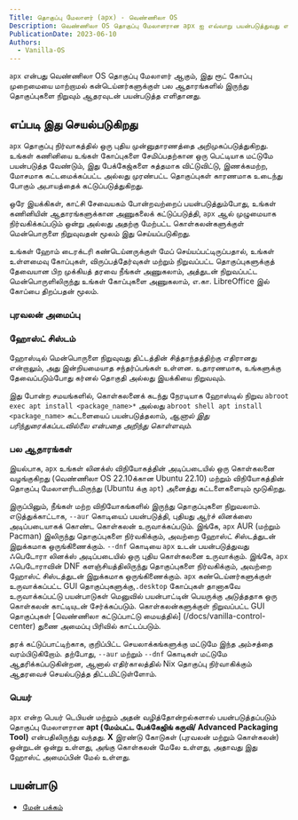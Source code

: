```yaml
---
Title: தொகுப்பு மேலாளர் (apx) - வெண்ணிலா OS
Description: வெண்ணிலா OS தொகுப்பு மேலாளரான apx ஐ எவ்வாறு பயன்படுத்துவது என்பதைக் கண்டறியவும்
PublicationDate: 2023-06-10
Authors: 
  - Vanilla-OS
---
```


`apx` என்பது வெண்ணிலா OS தொகுப்பு மேலாளர் ஆகும், இது ரூட் கோப்பு முறைமையை மாற்றாமல் கன்டெய்னர்களுக்குள் பல ஆதாரங்களில் இருந்து தொகுப்புகளை நிறுவும் ஆதரவுடன் பயன்படுத்த எளிதானது.

## எப்படி இது செயல்படுகிறது

`apx` தொகுப்பு நிர்வாகத்தில் ஒரு புதிய முன்னுதாரணத்தை அறிமுகப்படுத்துகிறது. உங்கள் கணினியை உங்கள் கோப்புகளை சேமிப்பதற்கான ஒரு பெட்டியாக மட்டுமே பயன்படுத்த வேண்டும், இது பேக்கேஜ்களை சுத்தமாக விட்டுவிட்டு, இணக்கமற்ற, மோசமாக கட்டமைக்கப்பட்ட அல்லது முரண்பட்ட தொகுப்புகள் காரணமாக உடைந்து போகும் அபாயத்தைக் கட்டுப்படுத்துகிறது.

ஒரே இயக்கிகள், காட்சி சேவையகம் போன்றவற்றைப் பயன்படுத்தும்போது, உங்கள் கணினியின் ஆதாரங்களுக்கான அணுகலைக் கட்டுப்படுத்தி, `apx` ஆல் முழுமையாக நிர்வகிக்கப்படும் ஒன்று அல்லது அதற்கு மேற்பட்ட கொள்கலன்களுக்குள் மென்பொருளை நிறுவுவதன் மூலம் இது செய்யப்படுகிறது.

உங்கள் ஹோம் டைரக்டரி கண்டெய்னருக்குள் மேப் செய்யப்பட்டிருப்பதால், உங்கள் உள்ளமைவு கோப்புகள், விருப்பத்தேர்வுகள் மற்றும் நிறுவப்பட்ட தொகுப்புகளுக்குத் தேவையான பிற முக்கியத் தரவை நீங்கள் அணுகலாம், அத்துடன் நிறுவப்பட்ட மென்பொருளிலிருந்து உங்கள் கோப்புகளை அணுகலாம், எ.கா. LibreOffice இல் கோப்பை திறப்பதன் மூலம்.

### புரவலன் அமைப்பு

### ஹோஸ்ட் சிஸ்டம்

ஹோஸ்டில் மென்பொருளை நிறுவுவது திட்டத்தின் சித்தாந்தத்திற்கு எதிரானது என்றாலும், அது இன்றியமையாத சந்தர்ப்பங்கள் உள்ளன. உதாரணமாக, உங்களுக்கு தேவைப்படும்போது
கர்னல் தொகுதி அல்லது இயக்கியை நிறுவவும்.

இது போன்ற சமயங்களில், கொள்கலனைக் கடந்து நேரடியாக ஹோஸ்டில் நிறுவ `abroot exec apt install <package_name>*` அல்லது `abroot shell apt install <package_name>` கட்டளையைப் பயன்படுத்தலாம், *ஆனால் இது பரிந்துரைக்கப்படவில்லை என்பதை அறிந்து கொள்ளவும்.*

### பல ஆதாரங்கள்

இயல்பாக, `apx` உங்கள் லினக்ஸ் விநியோகத்தின் அடிப்படையில் ஒரு கொள்கலனை வழங்குகிறது (வெண்ணிலா OS 22.10க்கான Ubuntu 22.10) மற்றும் விநியோகத்தின் தொகுப்பு மேலாளரிடமிருந்து (Ubuntu க்கு `apt`) அனைத்து கட்டளைகளையும் மூடுகிறது.

இருப்பினும், நீங்கள் மற்ற விநியோகங்களில் இருந்து தொகுப்புகளை நிறுவலாம். எடுத்துக்காட்டாக, `--aur` கொடியைப் பயன்படுத்தி, புதியது
ஆர்ச் லினக்ஸை அடிப்படையாகக் கொண்ட கொள்கலன் உருவாக்கப்படும். இங்கே, `apx` AUR (மற்றும் Pacman) இலிருந்து தொகுப்புகளை நிர்வகிக்கும், அவற்றை ஹோஸ்ட் சிஸ்டத்துடன் இறுக்கமாக ஒருங்கிணைக்கும். `--dnf` கொடியை `apx` உடன் பயன்படுத்துவது ஃபெடோரா லினக்ஸ் அடிப்படையில் ஒரு புதிய கொள்கலனை உருவாக்கும். இங்கே, `apx` ஃபெடோராவின் DNF களஞ்சியத்திலிருந்து தொகுப்புகளை நிர்வகிக்கும், அவற்றை ஹோஸ்ட் சிஸ்டத்துடன் இறுக்கமாக ஒருங்கிணைக்கும். `apx` கண்டெய்னர்களுக்குள் உருவாக்கப்பட்ட GUI தொகுப்புகளுக்கு,`.desktop` கோப்புகள் தானாகவே உருவாக்கப்பட்டு பயன்பாடுகள் மெனுவில் பயன்பாட்டின் பெயருக்கு
அடுத்ததாக ஒரு கொள்கலன் காட்டியுடன் சேர்க்கப்படும்.
கொள்கலன்களுக்குள் நிறுவப்பட்ட GUI தொகுப்புகள் [வெண்ணிலா கட்டுப்பாட்டு மையத்தில்] (/docs/vanilla-control-center) துணை அமைப்பு பிரிவில் காட்டப்படும்.

தரக் கட்டுப்பாட்டிற்காக, குறிப்பிட்ட செயலாக்கங்களுக்கு மட்டுமே இந்த அம்சத்தை வரம்பிடுகிறோம். தற்போது, `--aur` மற்றும் `--dnf` கொடிகள் மட்டுமே ஆதரிக்கப்படுகின்றன, ஆனால் எதிர்காலத்தில் Nix தொகுப்பு நிர்வாகிக்கும் ஆதரவைச் செயல்படுத்த திட்டமிட்டுள்ளோம்.

### பெயர்

`apx` என்ற பெயர் டெபியன் மற்றும் அதன் வழித்தோன்றல்களால் பயன்படுத்தப்படும் தொகுப்பு மேலாளரான **apt (மேம்பட்ட பேக்கேஜிங் கருவி/ Advanced Packaging Tool)** என்பதிலிருந்து வந்தது. **X** இரண்டு கோடுகள் (புரவலன் மற்றும் கொள்கலன்) ஒன்றுடன் ஒன்று உள்ளது, அங்கு கொள்கலன் மேலே உள்ளது, அதாவது இது ஹோஸ்ட் அமைப்பின் மேல் உள்ளது.

## பயன்பாடு

- [மேன் பக்கம்](apx-manpage)

